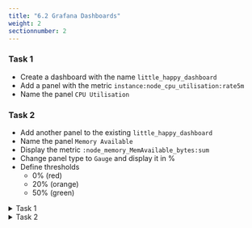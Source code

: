 ```yaml
---
title: "6.2 Grafana Dashboards"
weight: 2
sectionnumber: 2
---
```


### Task 1

* Create a dashboard with the name `little_happy_dashboard`
* Add a panel with the metric `instance:node_cpu_utilisation:rate5m`
* Name the panel `CPU Utilisation`

### Task 2

* Add another panel to the existing `little_happy_dashboard`
* Name the panel `Memory Available`
* Display the metric `:node_memory_MemAvailable_bytes:sum`
* Change panel type to `Gauge` and display it in %
* Define thresholds
  * 0% (red)
  * 20% (orange)
  * 50% (green)

<details><summary>Task 1</summary>

* Navigate to `+` -> `Dashboard`
* Click on `+ Add new panel`
* Add recording_rule `instance:node_cpu_utilisation:rate5m` to the metrics field
* Set `Panel title` to `CPU Utilisation` under Panel -> Name (Maybe you need to open the `Show options` dialog)
* Save the dashboard and give it the name `little_happy_dashboard`

</details>

<details><summary>Task 2</summary>

* Click on `+ Add new panel`
* Add recording_rule `:node_memory_MemAvailable_bytes:sum` to the metrics field
* Set `Panel title` to `Memory Available` under Panel -> Name (Maybe you need to open the `Show options` dialog)
* Define Unit under Field -> Unit -> Percent (0.0-1.0)
* Choose `Gauge` under Panel ->  Visualization (Maybe you need to open the `Show options` dialog)
* Add `0.2` and `0.5` thresholds under Field -> Thresholds
  * red for `base`
  * orange for `0.2`
  * green for `0.5`
* Save the dashboard and give it the name `little_happy_dashboard`

</details>
